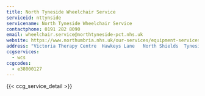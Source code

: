 ```yaml
---
title: North Tyneside Wheelchair Service
serviceid: nttynside
servicename: North Tyneside Wheelchair Service
contactphone: 0191 282 8090
email: wheelchair.service@northtyneside-pct.nhs.uk
website: https://www.northumbria.nhs.uk/our-services/equipment-services/equipment-and-loans-service/#c2d75322
address: "Victoria Therapy Centre  Hawkeys Lane   North Shields  Tyneside  NE29 0SF"
ccgservices:
  - wcs
ccgcodes:
  - e38000127
---
```


{{< ccg_service_detail >}}
